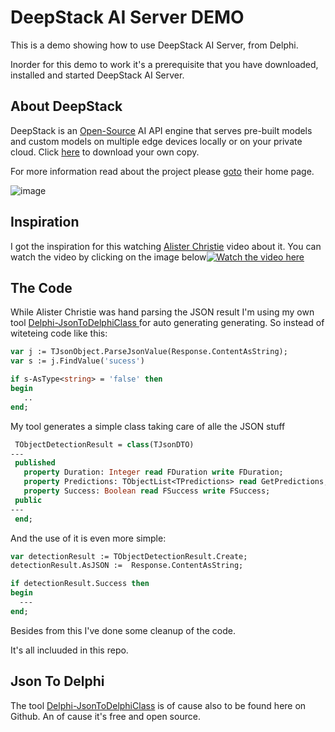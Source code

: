 # DeepStack AI Server DEMO

This is a demo showing how to use DeepStack AI Server, from Delphi. 

Inorder for this demo to work it's a prerequisite that you have downloaded, installed and started DeepStack AI Server.

## About  DeepStack

DeepStack is an [Open-Source](https://github.com/johnolafenwa/deepstack) AI API engine that serves pre-built models and custom models on multiple edge devices locally or on your private cloud. Click [here](https://docs.deepstack.cc/index.html#installation) to download your own copy. 

For more information read about the project please [goto](https://deepstack.cc/) their home page.

![image](https://user-images.githubusercontent.com/8626074/145703497-479a0120-3759-4dd1-b980-843f2a9fc861.png)


## Inspiration

I got the inspiration for this watching [Alister Christie](http://learndelphi.tv/) video about it.  You can watch the video by clicking on the image below[![Watch the video here](https://user-images.githubusercontent.com/8626074/145675941-3efa5a68-97e7-4386-b65f-1e96e10e72c8.png)](https://www.youtube.com/watch?v=cGeTR09yudw)


## The Code

While Alister Christie was hand parsing the JSON result I'm using my own tool [Delphi-JsonToDelphiClass
](https://github.com/JensBorrisholt/Delphi-JsonToDelphiClass) for auto generating generating. So instead of witeteing code like this:

```pascal
var j := TJsonObject.ParseJsonValue(Response.ContentAsString);
var s := j.FindValue('sucess')

if s-AsType<string> = 'false' then
begin
   ..
end;
```

My tool generates a simple class taking care of alle the JSON stuff

 ```pascal
  TObjectDetectionResult = class(TJsonDTO)
---
  published
    property Duration: Integer read FDuration write FDuration;
    property Predictions: TObjectList<TPredictions> read GetPredictions;
    property Success: Boolean read FSuccess write FSuccess;
  public
---   
  end;
```

And the use of it is even more simple:

```pascal
var detectionResult := TObjectDetectionResult.Create;
detectionResult.AsJSON :=  Response.ContentAsString;

if detectionResult.Success then
begin
  ---
end;
```

Besides from this I've done some cleanup of the code. 

It's all incluuded in this repo. 

## Json To Delphi

The tool [Delphi-JsonToDelphiClass](https://github.com/JensBorrisholt/Delphi-JsonToDelphiClass) is of cause also to be found here on Github. An of cause it's free and open source. 
